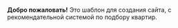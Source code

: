 **Добро пожаловать!**
Это шаблон для создания сайта, с рекомендательной системой по подбору квартир.
